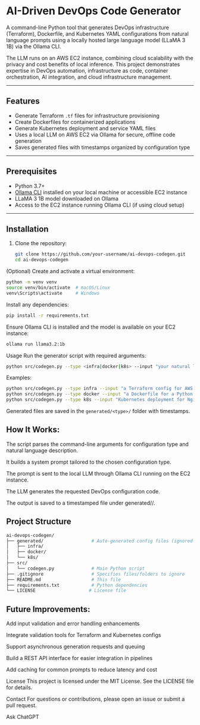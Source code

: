 # AI-Driven DevOps Code Generator

A command-line Python tool that generates DevOps infrastructure (Terraform), Dockerfile, and Kubernetes YAML configurations from natural language prompts using a locally hosted large language model (LLaMA 3 1B) via the Ollama CLI.

The LLM runs on an AWS EC2 instance, combining cloud scalability with the privacy and cost benefits of local inference. This project demonstrates expertise in DevOps automation, infrastructure as code, container orchestration, AI integration, and cloud infrastructure management.

---

## Features

- Generate Terraform `.tf` files for infrastructure provisioning
- Create Dockerfiles for containerized applications
- Generate Kubernetes deployment and service YAML files
- Uses a local LLM on AWS EC2 via Ollama for secure, offline code generation
- Saves generated files with timestamps organized by configuration type

---

## Prerequisites

- Python 3.7+
- [Ollama CLI](https://ollama.com/docs) installed on your local machine or accessible EC2 instance
- LLaMA 3 1B model downloaded on Ollama
- Access to the EC2 instance running Ollama CLI (if using cloud setup)

---

## Installation

1. Clone the repository:

   ```bash
   git clone https://github.com/your-username/ai-devops-codegen.git
   cd ai-devops-codegen
   ```
(Optional) Create and activate a virtual environment:

 ```bash
python -m venv venv
source venv/bin/activate  # macOS/Linux
venv\Scripts\activate     # Windows
```

Install any dependencies:

 ```bash
pip install -r requirements.txt
```

Ensure Ollama CLI is installed and the model is available on your EC2 instance:
 ```bash
ollama run llama3.2:1b

```
Usage
Run the generator script with required arguments:
 ```bash
python src/codegen.py --type <infra|docker|k8s> --input "your natural language description"
```

Examples:
 ```bash
python src/codegen.py --type infra --input "a Terraform config for AWS EC2 with 2 t2.micro instances"
python src/codegen.py --type docker --input "a Dockerfile for a Python Flask web application"
python src/codegen.py --type k8s --input "Kubernetes deployment for Nginx with 3 replicas and a LoadBalancer service"
```
Generated files are saved in the `generated/<type>/` folder with timestamps.

## How It Works:
The script parses the command-line arguments for configuration type and natural language description.

It builds a system prompt tailored to the chosen configuration type.

The prompt is sent to the local LLM through Ollama CLI running on the EC2 instance.

The LLM generates the requested DevOps configuration code.

The output is saved to a timestamped file under generated/<type>/.

## Project Structure
 ```bash
ai-devops-codegen/
├── generated/                  # Auto-generated config files (ignored in git)
│   ├── infra/
│   ├── docker/
│   └── k8s/
├── src/
│   └── codegen.py              # Main Python script
├── .gitignore                  # Specifies files/folders to ignore
├── README.md                   # This file
├── requirements.txt            # Python dependencies 
└── LICENSE                    # License file 
```

## Future Improvements:
Add input validation and error handling enhancements

Integrate validation tools for Terraform and Kubernetes configs

Support asynchronous generation requests and queuing

Build a REST API interface for easier integration in pipelines

Add caching for common prompts to reduce latency and cost

License
This project is licensed under the MIT License. See the LICENSE file for details.

Contact
For questions or contributions, please open an issue or submit a pull request.









Ask ChatGPT

